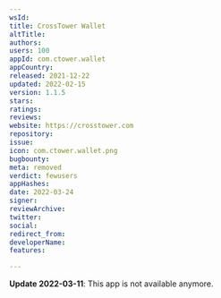```yaml
---
wsId: 
title: CrossTower Wallet
altTitle: 
authors: 
users: 100
appId: com.ctower.wallet
appCountry: 
released: 2021-12-22
updated: 2022-02-15
version: 1.1.5
stars: 
ratings: 
reviews: 
website: https://crosstower.com
repository: 
issue: 
icon: com.ctower.wallet.png
bugbounty: 
meta: removed
verdict: fewusers
appHashes: 
date: 2022-03-24
signer: 
reviewArchive: 
twitter: 
social: 
redirect_from: 
developerName: 
features: 

---
```


**Update 2022-03-11**: This app is not available anymore.

